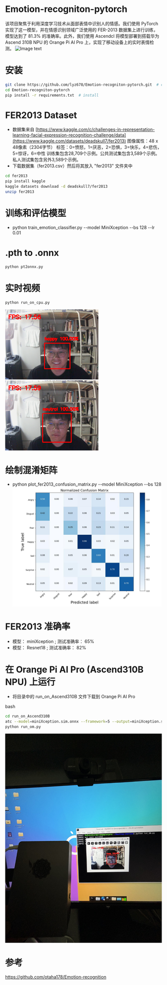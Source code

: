 # Emotion-recogniton-pytorch
该项目聚焦于利用深度学习技术从面部表情中识别人的情感。我们使用 PyTorch 实现了这一模型，并在情感识别领域广泛使用的 FER-2013 数据集上进行训练，模型达到了 81.3% 的准确率。此外，我们使用 Ascendcl 将模型部署到搭载华为 Ascend 310B NPU 的 Orange Pi AI Pro 上，实现了移动设备上的实时表情检测。
![Image text](http://www.orangepi.cn/img/aipro/aipro-18.png)

# 安装
```bash
git clone https://github.com/lyz678/Emotion-recogniton-pytorch.git  # clone
cd Emotion-recogniton-pytorch
pip install -r requirements.txt  # install
```

# FER2013 Dataset
- 数据集来自 [https://www.kaggle.com/c/challenges-in-representation-learning-facial-expression-recognition-challenge/data](https://www.kaggle.com/datasets/deadskull7/fer2013)
图像属性：48 x 48像素（2304字节）
标签：0=愤怒，1=厌恶，2=恐惧，3=快乐，4=悲伤，5=惊讶，6=中性
训练集包含28,709个示例。公共测试集包含3,589个示例。私人测试集包含另外3,589个示例。
- 下载数据集（fer2013.csv）然后将其放入 "fer2013" 文件夹中
  
```bash
cd fer2013
pip install kaggle
kaggle datasets download -d deadskull7/fer2013
unzip fer2013
```

# 训练和评估模型
- python train_emotion_classifier.py --model MiniXception --bs 128 --lr 0.01


# .pth to .onnx
```bash
python pt2onnx.py
```

# 实时视频
```bash
python run_on_cpu.py
```
![Image text](https://github.com/lyz678/Emotion-recogniton-pytorch/blob/main/result/demo1.jpg)
![Image text](https://github.com/lyz678/Emotion-recogniton-pytorch/blob/main/result/demo2.jpg)


# 绘制混淆矩阵
- python plot_fer2013_confusion_matrix.py --model MiniXception --bs 128
![Image text](https://github.com/lyz678/Emotion-recogniton-pytorch/blob/main/result/ConfusionMatrix.jpg)

# FER2013 准确率     
- 模型：    miniXception ;        测试准确率：  65% <Br/>
- 模型：   Resnet18 ;      测试准确率：  82%

# 在 Orange Pi AI Pro (Ascend310B NPU) 上运行

- 将目录中的 run_on_Ascend310B 文件下载到 Orange Pi AI Pro

bash


  
```bash
cd run_on_Ascend310B
atc --model=miniXception.sim.onnx --framework=5 --output=miniXception.sim --input_format=NCHW --input_shape="input.1:1,1,48,48" --log=error --soc_version=Ascend310B1 #.onnx to .om
python run_om.py
```
![Image text](https://github.com/lyz678/Emotion-recogniton-pytorch/blob/main/result/demo3.JPG)


# 参考
https://github.com/otaha178/Emotion-recognition



